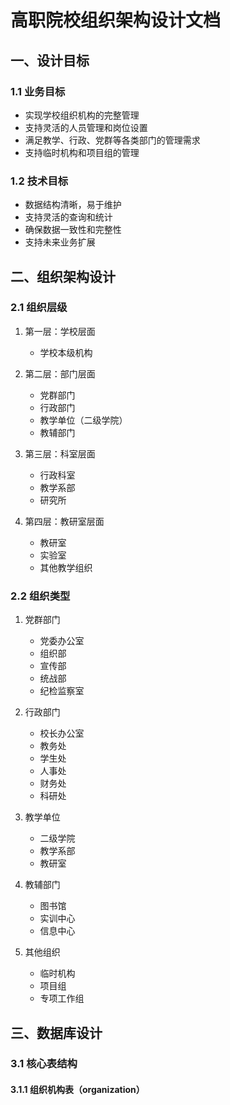 # 高职院校组织架构设计文档

## 一、设计目标

### 1.1 业务目标
- 实现学校组织机构的完整管理
- 支持灵活的人员管理和岗位设置
- 满足教学、行政、党群等各类部门的管理需求
- 支持临时机构和项目组的管理

### 1.2 技术目标
- 数据结构清晰，易于维护
- 支持灵活的查询和统计
- 确保数据一致性和完整性
- 支持未来业务扩展

## 二、组织架构设计

### 2.1 组织层级
1. 第一层：学校层面
   - 学校本级机构
   
2. 第二层：部门层面
   - 党群部门
   - 行政部门
   - 教学单位（二级学院）
   - 教辅部门
   
3. 第三层：科室层面
   - 行政科室
   - 教学系部
   - 研究所
   
4. 第四层：教研室层面
   - 教研室
   - 实验室
   - 其他教学组织

### 2.2 组织类型
1. 党群部门
   - 党委办公室
   - 组织部
   - 宣传部
   - 统战部
   - 纪检监察室
   
2. 行政部门
   - 校长办公室
   - 教务处
   - 学生处
   - 人事处
   - 财务处
   - 科研处
   
3. 教学单位
   - 二级学院
   - 教学系部
   - 教研室
   
4. 教辅部门
   - 图书馆
   - 实训中心
   - 信息中心
   
5. 其他组织
   - 临时机构
   - 项目组
   - 专项工作组

## 三、数据库设计

### 3.1 核心表结构

#### 3.1.1 组织机构表（organization）